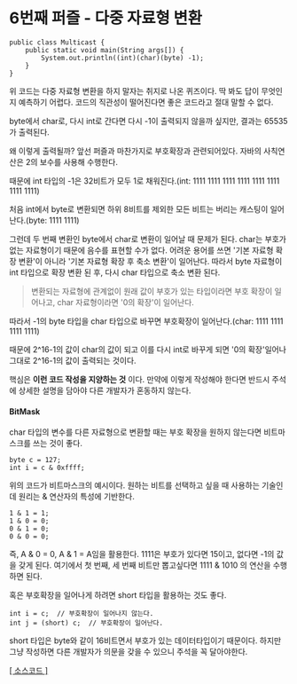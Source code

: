 # 6번째 퍼즐 - 다중 자료형 변환

```{.java}
public class Multicast {
	public static void main(String args[]) {
		System.out.println((int)(char)(byte) -1);
	}
}
```

위 코드는 다중 자료형 변환을 하지 말자는 취지로 나온 퀴즈이다. 딱 봐도 답이 무엇인지 예측하기 어렵다. 코드의 직관성이 떨어진다면 좋은 코드라고 절대 말할 수 없다.

byte에서 char로, 다시 int로 간다면 다시 -1이 출력되지 않을까 싶지만, 결과는 65535가 출력된다.

왜 이렇게 출력될까? 앞선 퍼즐과 마찬가지로 부호확장과 관련되어있다. 자바의 사칙연산은 2의 보수를 사용해 수행한다. 

때문에 int 타입의 -1은 32비트가 모두 1로 채워진다.(int: 1111 1111 1111 1111 1111 1111 1111 1111)

처음 int에서 byte로 변환되면 하위 8비트를 제외한 모든 비트는 버리는 캐스팅이 일어난다.(byte: 1111 1111)

그런데 두 번째 변환인 byte에서 char로 변환이 일어날 때 문제가 된다. char는 부호가 없는 자료형이기 때문에 음수를 표현할 수가 없다. 
어려운 용어를 쓰면 '기본 자료형 확장 변환'이 아니라 '기본 자료형 확장 후 축소 변환'이 일어난다. 따라서 byte 자료형이 int 타입으로 확장 변환 된 후, 다시 char 타입으로 축소 변환 된다.

>변환되는 자료형에 관계없이 원래 값이 부호가 있는 타입이라면 부호 확장이 일어나고, char 자료형이라면 '0의 확장'이 일어난다. 

따라서 -1의 byte 타입을 char 타입으로 바꾸면 부호확장이 일어난다.(char: 1111 1111 1111 1111)

때문에 2^16-1의 값이 char의 값이 되고 이를 다시 int로 바꾸게 되면 '0의 확장'일어나 그대로 2^16-1의 값이 출력되는 것이다.

핵심은 **이런 코드 작성을 지양하는 것** 이다. 만약에 이렇게 작성해야 한다면 반드시 주석에 상세한 설명을 담아야 다른 개발자가 혼동하지 않는다.

#### BitMask
char 타입의 변수를 다른 자료형으로 변환할 때는 부호 확장을 원하지 않는다면 비트마스크를 쓰는 것이 좋다.

```{.java}
byte c = 127;
int i = c & 0xffff;
```
위의 코드가 비트마스크의 예시이다. 원하는 비트를 선택하고 싶을 때 사용하는 기술인데 원리는 & 연산자의 특성에 기반한다.

```{.java}
1 & 1 = 1;
1 & 0 = 0;
0 & 1 = 0;
0 & 0 = 0;
```
즉, A & 0 = 0, A & 1 = A임을 활용한다. 1111은 부호가 있다면 15이고, 없다면 -1의 값을 갖게 된다. 
여기에서 첫 번째, 세 번째 비트만 뽑고싶다면 1111 & 1010 의 연산을 수행하면 된다.

혹은 부호확장을 일어나게 하려면 short 타입을 활용하는 것도 좋다.

```{.java}
int i = c;	// 부호확장이 일어나지 않는다.
int j = (short) c;	// 부호확장이 일어난다.
```

short 타입은 byte와 같이 16비트면서 부호가 있는 데이터타입이기 때문이다. 하지만 그냥 작성하면 다른 개발자가 의문을 갖을 수 있으니 주석을 꼭 달아야한다.


[[ 소스코드 ]](https://github.com/bbubbush/java_puzzlers/blob/master/Part1_%ED%91%9C%ED%98%84%EC%8B%9D%ED%8D%BC%EC%A6%90/java/Multicast.java)